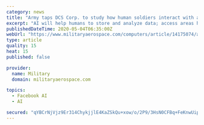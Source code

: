 ```yaml
---
category: news
title: "Army taps DCS Corp. to study how human soldiers interact with artificial intelligence (AI) on the battlefield"
excerpt: "AI will help humans to store and analyze data; access areas humans can’t; react at speeds humans can’t; and be deployed in greater numbers."
publishedDateTime: 2020-05-04T06:35:00Z
webUrl: "https://www.militaryaerospace.com/computers/article/14175074/artificial-intelligence-ai-human-soldiers-interact"
type: article
quality: 15
heat: 15
published: false

provider:
  name: Military
  domain: militaryaerospace.com

topics:
  - Facebook AI
  - AI

secured: "qYBCrNjVjz9Er314ChykjjlE4KaZSkQu+xow/o/2P9/3HsN0CFBq+FeKnwUip4EtEv2+U3o1nWNdO9wQPmkUT/bEc/2YfB/oHz59r5yMoaSkfUDcOO7YXExBBIFZwfR3nN/FfV9QgYdvIpnOjeWVIRRRnJ8vygRszaZXsLRiTjLkM/vZeAfAJjpX4p9an3faxfze5vabeiI8SsfGtOpakFasv9FnD5VMQZx98zjbqIaeAKxf6c/DK2u8M+P7GJpVfU95DYEuIeic40EUCZjTnB+HnwkNAHDmPvMisalrsQoZ7qX9MquE2S5as226/XKj+EqVZdWBfJy51BCCeYpqw8rN+vaMP/d8ALrMWCmd/ZrNp2TCS6yqpsQE/hO88IammUXZXQ7DL9oY646+jtcIHiR4uze0TcWdv0hgqS02yG2pktmMwMXQAZxAUsIwTEiKaveLjvn2v5cBOxoMk54tn7bT7QQ4YHpCmZP41F/85GY=;38RPZ2QK0LDkMsKYUZSNew=="
---
```


